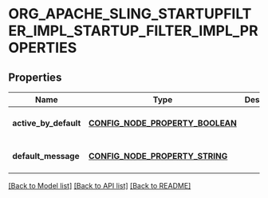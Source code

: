 # ORG_APACHE_SLING_STARTUPFILTER_IMPL_STARTUP_FILTER_IMPL_PROPERTIES

## Properties
Name | Type | Description | Notes
------------ | ------------- | ------------- | -------------
**active_by_default** | [**CONFIG_NODE_PROPERTY_BOOLEAN**](configNodePropertyBoolean.md) |  | [optional] [default to null]
**default_message** | [**CONFIG_NODE_PROPERTY_STRING**](configNodePropertyString.md) |  | [optional] [default to null]

[[Back to Model list]](../README.md#documentation-for-models) [[Back to API list]](../README.md#documentation-for-api-endpoints) [[Back to README]](../README.md)


